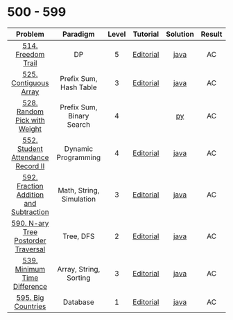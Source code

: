 # 500 - 599

|                                                  Problem                                                   |         Paradigm          | Level |                                        Tutorial                                         |                       Solution                       | Result |
| :--------------------------------------------------------------------------------------------------------: | :-----------------------: | :---: | :-------------------------------------------------------------------------------------: | :--------------------------------------------------: | :----: |
|                     [514. Freedom Trail](https://leetcode.com/problems/freedom-trail/)                     |            DP             |   5   |           [Editorial](https://leetcode.com/problems/freedom-trail/editorial/)           |           [java](./514_Freedom_Trail.java)           |   AC   |
|                  [525. Contiguous Array](https://leetcode.com/problems/contiguous-array/)                  |  Prefix Sum, Hash Table   |   3   |         [Editorial](https://leetcode.com/problems/contiguous-array/editorial/)          |         [java](./525_Contiguous_Array.java)          |   AC   |
|           [528. Random Pick with Weight](https://leetcode.com/problems/random-pick-with-weight/)           | Prefix Sum, Binary Search |   4   |                                                                                         |        [py](./528_Random_Pick_with_Weight.py)        |   AC   |
|      [552. Student Attendance Record II](https://leetcode.com/problems/student-attendance-record-ii/)      |    Dynamic Programming    |   4   |   [Editorial](https://leetcode.com/problems/student-attendance-record-ii/editorial/)    |   [java](./552_Student_Attendance_Record_II.java)    |   AC   |
| [592. Fraction Addition and Subtraction](https://leetcode.com/problems/fraction-addition-and-subtraction/) | Math, String, Simulation  |   3   | [Editorial](https://leetcode.com/problems/fraction-addition-and-subtraction/editorial/) | [java](./592_Fraction_Addition_and_Subtraction.java) |   AC   |
|    [590. N-ary Tree Postorder Traversal](https://leetcode.com/problems/n-ary-tree-postorder-traversal/)    |         Tree, DFS         |   2   |  [Editorial](https://leetcode.com/problems/n-ary-tree-postorder-traversal/editorial/)   |  [java](./590_N-ary_Tree_Postorder_Traversal.java)   |   AC   |
|           [539. Minimum Time Difference](https://leetcode.com/problems/minimum-time-difference/)           |  Array, String, Sorting   |   3   |      [Editorial](https://leetcode.com/problems/minimum-time-difference/editorial/)      |      [java](./539_Minimum_Time_Difference.java)      |   AC   |
|                     [595. Big Countries](https://leetcode.com/problems/big-countries/)                     |         Database          |   1   |           [Editorial](https://leetcode.com/problems/big-countries/editorial/)           |           [java](./595_Big_Countries.sql)            |   AC   |

